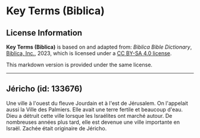 # Key Terms (Biblica)

## License Information

**Key Terms (Biblica)** is based on and adapted from: _Biblica Bible Dictionary_, [Biblica, Inc.](https://www.biblica.com/), 2023, which is licensed under a [CC BY-SA 4.0 license](https://creativecommons.org/licenses/by-sa/4.0/legalcode.en).

This markdown version is provided under the same license.



--------------------------------

## Jéricho (id: 133676)

Une ville à l'ouest du fleuve Jourdain et à l'est de Jérusalem. On l'appelait aussi la Ville des Palmiers. Elle avait une terre fertile et beaucoup d'eau. Dieu a détruit cette ville lorsque les Israélites ont marché autour. De nombreuses années plus tard, elle est devenue une ville importante en Israël. Zachée était originaire de Jéricho.


